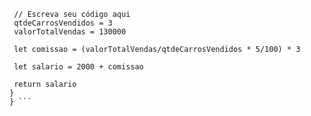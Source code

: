 ```function calculaSalario(qtdeCarrosVendidos, valorTotalVendas) {
 // Escreva seu código aqui
 qtdeCarrosVendidos = 3
 valorTotalVendas = 130000
 
 let comissao = (valorTotalVendas/qtdeCarrosVendidos * 5/100) * 3
 
 let salario = 2000 + comissao 
 
 return salario
}
} ```